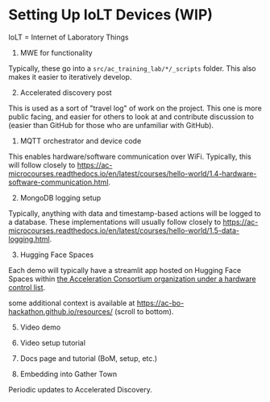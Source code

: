 # Setting Up IoLT Devices (WIP)

<!-- This document provides comprehensive instructions for setting up new IoLT devices, including documentation and demo for each device. Follow the steps below to ensure proper setup and configuration. -->

IoLT = Internet of Laboratory Things

1. MWE for functionality

Typically, these go into a `src/ac_training_lab/*/_scripts` folder. This also makes it easier to iteratively develop.

2. Accelerated discovery post

This is used as a sort of "travel log" of work on the project. This one is more public facing, and easier for others to look at and contribute discussion to (easier than GitHub for those who are unfamiliar with GitHub).

1. MQTT orchestrator and device code

This enables hardware/software communication over WiFi. Typically, this will follow closely to https://ac-microcourses.readthedocs.io/en/latest/courses/hello-world/1.4-hardware-software-communication.html.

2. MongoDB logging setup

Typically, anything with data and timestamp-based actions will be logged to a database. These implementations will usually follow closely to https://ac-microcourses.readthedocs.io/en/latest/courses/hello-world/1.5-data-logging.html.

3. Hugging Face Spaces

Each demo will typically have a streamlit app hosted on Hugging Face Spaces within [the Acceleration Consortium organization under a hardware control list](https://huggingface.co/collections/AccelerationConsortium/hardware-control-66a4506f9876e9781c8a0808).

some additional context is available at https://ac-bo-hackathon.github.io/resources/ (scroll to bottom).

5. Video demo



6. Video setup tutorial
7. Docs page and tutorial (BoM, setup, etc.)
8. Embedding into Gather Town

Periodic updates to Accelerated Discovery. 
